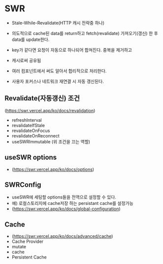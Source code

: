 # SWR

- Stale-While-Revalidate(HTTP 캐시 전략중 하나)
- 의도적으로 cache된 data를 return하고
  fetch(revalidate) 가져오기(갱신) 한 후 data를 update한다.

- key가 같다면 요청이 자동으로 하나되어 합쳐진다.
  중복을 제거하고
- 캐시로써 공유됨
- 여러 컴포넌트에서 써도 알아서 합리적으로 처리한다.
- 사용자 포커스나 네트워크 재연결 시 자동 갱신된다.

## Revalidate(자동갱신) 조건

(https://swr.vercel.app/ko/docs/revalidation)

- refreshInterval
- revalidateIfStale
- revalidateOnFocus
- revalidateOnReconnect
- useSWRImmutable (위 조건을 끄는 역할)

## useSWR options

- (https://swr.vercel.app/ko/docs/options)

## SWRConfig

- useSWR에 세팅할 options들을 전역으로 설정할 수 있다.
- 예) 로컬스토리지에 cache저장 하는 persistant cache를 설정가능
- (https://swr.vercel.app/ko/docs/global-configuration)

## Cache

- (https://swr.vercel.app/ko/docs/advanced/cache)
- Cache Provider
- mutate
- cache
- Persistent Cache
